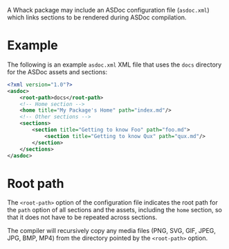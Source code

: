 A Whack package may include an ASDoc configuration file (`asdoc.xml`) which links sections to be rendered during ASDoc compilation.

# Example

The following is an example `asdoc.xml` XML file that uses the `docs` directory for the ASDoc assets and sections:

```xml
<?xml version="1.0"?>
<asdoc>
    <root-path>docs</root-path>
    <!-- Home section -->
    <home title="My Package's Home" path="index.md"/>
    <!-- Other sections -->
    <sections>
        <section title="Getting to know Foo" path="foo.md">
            <section title="Getting to know Qux" path="qux.md"/>
        </section>
    </sections>
</asdoc>
```

# Root path

The `<root-path>` option of the configuration file indicates the root path for the `path` option of all sections and the assets, including the `home` section, so that it does not have to be repeated across sections.

The compiler will recursively copy any media files (PNG, SVG, GIF, JPEG, JPG, BMP, MP4) from the directory pointed by the `<root-path>` option.